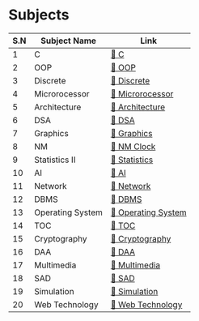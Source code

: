 # Subjects 
| S.N | Subject Name         | Link                                |    
|-----|----------------------|-------------------------------------|
| 1   | C                   | [🔗 C](./CSIT/1st%20sem/C) |
| 2   | OOP                 | [🔗 OOP](./CSIT/2nd%20sem/OOP) | 
| 3   | Discrete            | [🔗 Discrete](./CSIT/2nd%20sem/Discrete) |
| 4   | Microrocessor       | [🔗 Microrocessor](./CSIT/2nd%20sem/MP) |    
| 5   | Architecture        | [🔗 Architecture](./CSIT/3rd%20sem/Architecture) |   
| 6   | DSA                 | [🔗 DSA](./CSIT/3rd%20sem/DSA) |
| 7   | Graphics            | [🔗 Graphics](./CSIT/3rd%20sem/Graphics)  |
| 8   | NM                  | [🔗 NM Clock](./CSIT/3rd%20sem/NM) |   
| 9   | Statistics II       | [🔗 Statistics](./CSIT/3rd%20sem/Statistics%20II) |      
| 10   | AI                 | [🔗 AI](./CSIT/4th%20sem/AI) |     
| 11   | Network            | [🔗 Network](./CSIT/4th%20sem/CN) |     
| 12   | DBMS               | [🔗 DBMS](./CSIT/4th%20sem/DBMS) |     
| 13   | Operating System   | [🔗 Operating System](./CSIT/4th%20sem/OS) |    
| 14   | TOC                | [🔗 TOC](./CSIT/4th%20sem/TOC) |     
| 15   | Cryptography       | [🔗 Cryptography](./CSIT/5th%20sem/Cryptography) |   
| 16   | DAA                | [🔗 DAA](./CSIT/5th%20sem/DAA) |     
| 17   | Multimedia         | [🔗 Multimedia](./CSIT/5th%20sem/Multimedia) |     
| 18   | SAD                | [🔗 SAD](./CSIT/5th%20sem/SAD) |     
| 19   | Simulation         | [🔗 Simulation](./CSIT/5th%20sem/Simulation) |     
| 20   | Web Technology     | [🔗 Web Technology](./CSIT/5th%20sem/Web%20Technology) | 
